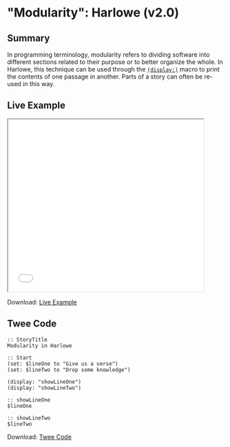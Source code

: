 # "Modularity": Harlowe (v2.0)

## Summary

In programming terminology, modularity refers to dividing software into different sections related to their purpose or to better organize the whole. In Harlowe, this technique can be used through the [`(display:)`](https://twine2.neocities.org/#macro_display) macro to print the contents of one passage in another. Parts of a story can often be re-used in this way.

## Live Example

<section>
<iframe src="harlowe_modularity_example.html" height=400 width=90%></iframe>

Download: <a href="harlowe_modularity_example.html" target="_blank">Live Example</a>
</section>

## Twee Code

```
:: StoryTitle
Modularity in Harlowe

:: Start
(set: $lineOne to "Give us a verse")
(set: $lineTwo to "Drop some knowledge")

(display: "showLineOne")
(display: "showLineTwo")

:: showLineOne
$lineOne

:: showLineTwo
$lineTwo
```

Download: <a href="harlowe_modularity_twee.txt" target="_blank">Twee Code</a>

